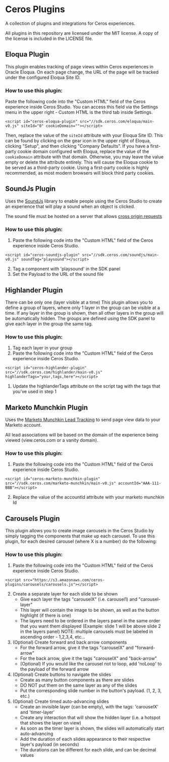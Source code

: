 # Ceros Plugins
A collection of plugins and integrations for Ceros experiences.

All plugins in this repository are licensed under the MIT license. A copy of the license is included in the LICENSE file.

## Eloqua Plugin

This plugin enables tracking of page views within Ceros experiences in Oracle Eloqua. On each page change, the URL of the page
will be tracked under the configured Eloqua Site ID.

### How to use this plugin:

Paste the following code into the "Custom HTML" field of the Ceros experience inside Ceros Studio. You can
access this field via the Settings menu in the upper right - Custom HTML is the third tab inside Settings.

```
<script id="ceros-eloqua-plugin" src="//sdk.ceros.com/eloqua/main-v0.js" siteId="0" cookieDomain=""></script>
```

Then, replace the value of the `siteId` attribute with your Eloqua Site ID. This can be found by clicking on the gear
icon in the upper right of Eloqua, clicking "Setup", and then clicking "Company Defaults". If you have a first-party
cookie domain configured with Eloqua, replace the value of the `cookieDomain` attribute with that domain. Otherwise,
you may leave the value empty or delete the attribute entirely. This will cause the Eloqua cookie to be served as a
third-party cookie. Using a first-party cookie is highly recommended, as most modern browsers will block third party
cookies.

## SoundJs Plugin

Uses the [SoundJs](http://www.createjs.com/soundjs) library to enable people using the Ceros Studio to create an experience that will play a sound when
an object is clicked.

The sound file must be hosted on a server that allows [cross origin requests](https://en.wikipedia.org/wiki/Cross-origin_resource_sharing)

### How to use this plugin:

1. Paste the following code into the "Custom HTML" field of the Ceros experience inside Ceros Studio.
```
<script id="ceros-soundjs-plugin" src="//sdk.ceros.com/soundjs/main-v0.js" soundTag="playsound"></script>
```
2. Tag a component with 'playsound' in the SDK panel
3. Set the Payload to the URL of the sound file

## Highlander Plugin

There can be only one (layer visible at a time)
This plugin allows you to define a group of layers, where only 1 layer in the group can be visible at a time.
If any layer in the group is shown, then all other layers in the group will be automatically hidden.
The groups are defined using the SDK panel to give each layer in the group the same tag.

### How to use this plugin:

1. Tag each layer in your group
1. Paste the following code into the "Custom HTML" field of the Ceros experience inside Ceros Studio.
```
<script id="ceros-highlander-plugin" src="//sdk.ceros.com/highlander/main-v0.js" highlanderTags="your,tags,here"></script>
```
1. Update the highlanderTags attribute on the script tag with the tags that you've used in step 1


## Marketo Munchkin Plugin

Uses the [Marketo Munchkin Lead Tracking](http://developers.marketo.com/documentation/websites/lead-tracking-munchkin-js/) to send page view data to your Marketo account.

All lead associations will be based on the domain of the experience being viewed (view.ceros.com or a vanity domain).

### How to use this plugin:

1. Paste the following code into the "Custom HTML" field of the Ceros experience inside Ceros Studio.
```
<script id="ceros-marketo-munchkin-plugin" src="//sdk.ceros.com/marketo-munchkin/main-v0.js" accountId="AAA-111-BBB"></script>
```
2. Replace the value of the accountId attribute with your marketo munchkin Id


## Carousels Plugin

This plugin allows you to create image carousels in the Ceros Studio by
simply tagging the components that make up each carousel. To use this plugin,
for each desired carousel (where X is a number) do the following:

### How to use this plugin:

1. Paste the following code into the "Custom HTML" field of the Ceros experience inside Ceros Studio.
```
<script src="https://s3.amazonaws.com/ceros-plugins/carousels/carousels.js"></script>
```
2.  Create a separate layer for each slide to be shown
    - Give each layer the tags "carouselX" (i.e. carousel1) and "carousel-layer"
    - This layer will contain the image to be shown, as well as the button highlight (if there is one)
    - The layers need to be ordered in the layers panel in the same order that you want them displayed
      (Example: slide 1 will be above slide 2 in the layers panel)
       NOTE: multiple carousels must be labeled in ascending order - 1,2,3,4, etc...
3.  (Optional) Create forward and back arrow components
    - For the forward arrow, give it the tags "carouselX" and "forward-arrow"
    - For the back arrow, give it the tags "carouselX" and "back-arrow"
    - (Optional) If you would like the carousel not to loop, add 'noLoop'
      to the payload of the forward arrow
4. (Optional) Create buttons to navigate the slides
    - Create as many button components as there are slides
    - DO NOT put them on the same layer as any of the slides
    - Put the corresponding slide number in the button's payload. (1, 2, 3, etc.)
5. (Optional) Create timed auto-advancing slides
    - Create an invisible layer (can be empty), with the tags: 'carouselX' and 'timer-layer'
    - Create any interaction that will show the hidden layer (i.e. a hotspot that shows the layer on view)
    - As soon as the timer layer is shown, the slides will automatically start auto-advancing
    - Add the duration of each slides appearance to their respective layer's payload (in seconds)
    - The durations can be different for each slide, and can be decimal values
